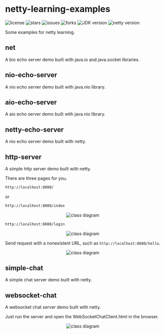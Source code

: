 # netty-learning-examples

![license](https://img.shields.io/github/license/uncle-lv/netty-learning-examples) ![stars](https://img.shields.io/github/stars/uncle-lv/netty-learning-examples) ![issues](https://img.shields.io/github/issues/uncle-lv/netty-learning-examples) ![forks](https://img.shields.io/github/forks/uncle-lv/netty-learning-examples) ![JDK version](https://img.shields.io/badge/JDK-13-%23E8750b) ![netty version](https://img.shields.io/badge/netty-4.1.68.Final-%2389A0B7) 



Some examples for netty learning.



## net

A bio echo server demo built with java.io and java.socket libraries.

## nio-echo-server

A nio echo server demo built with java.nio library.

## aio-echo-server

A  aio echo server demo built with java.nio library.

## netty-echo-server

A nio echo server demo built with netty.

## http-server

A simple http server demo built with netty.

There are three pages for you.

```bash
http://localhost:8080/
```

or

```bash
http://localhost:8080/index
```

<div align=center><img src="https://cdn.jsdelivr.net/gh/uncle-lv/PicX-image-hosting@main/netty-learning-examples/netty_httpserver_index.4jx9bzxoit20.png" alt="class diagram"/></div>


```bash
http://localhost:8080/login
```

<div align=center><img src="https://cdn.jsdelivr.net/gh/uncle-lv/PicX-image-hosting@main/netty-learning-examples/netty_httpserver_login.3ixxdzfrcxg0.png" alt="class diagram"/></div>


Send request with a nonexistent URL, such as `http://localhost:8080/hello`.

<div align=center><img src="https://cdn.jsdelivr.net/gh/uncle-lv/PicX-image-hosting@main/netty-learning-examples/netty_httpserver_404.13k039pgwlmo.png" alt="class diagram"/></div>

## simple-chat

A simple chat server demo built with netty.

## websocket-chat

A websocket chat server demo built with netty.

Just run the server and open the WebSocketChatClient.html in the browser.

<div align=center><img src="https://cdn.jsdelivr.net/gh/uncle-lv/PicX-image-hosting@main/netty-learning-examples/websocket_chat_demo.3wycwoldkb80.gif" alt="class diagram"/></div>